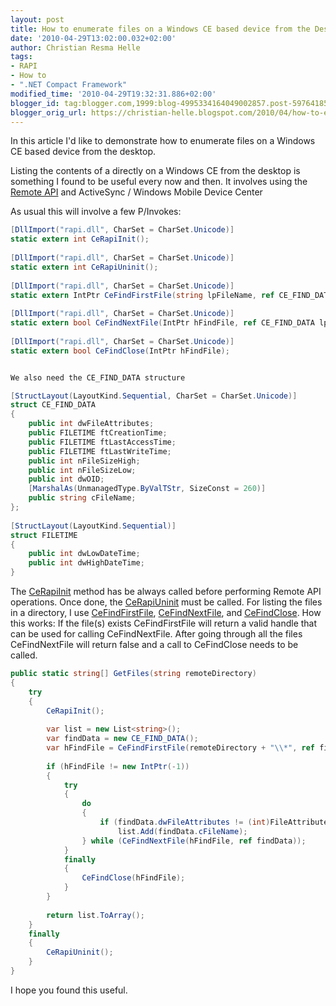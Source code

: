 ```yaml
---
layout: post
title: How to enumerate files on a Windows CE based device from the Desktop
date: '2010-04-29T13:02:00.032+02:00'
author: Christian Resma Helle
tags:
- RAPI
- How to
- ".NET Compact Framework"
modified_time: '2010-04-29T19:32:31.886+02:00'
blogger_id: tag:blogger.com,1999:blog-4995334164049002857.post-5976418551323130243
blogger_orig_url: https://christian-helle.blogspot.com/2010/04/how-to-enumerate-files-on-windows-ce.html
---
```


In this article I'd like to demonstrate how to enumerate files on a Windows CE based device from the desktop.  
  
Listing the contents of a directly on a Windows CE from the desktop is something I found to be useful every now and then. It involves using the [Remote API](http://msdn.microsoft.com/en-us/library/aa920177.aspx) and ActiveSync / Windows Mobile Device Center  
  
As usual this will involve a few P/Invokes:  

```csharp
[DllImport("rapi.dll", CharSet = CharSet.Unicode)]
static extern int CeRapiInit();
 
[DllImport("rapi.dll", CharSet = CharSet.Unicode)]
static extern int CeRapiUninit();
 
[DllImport("rapi.dll", CharSet = CharSet.Unicode)]
static extern IntPtr CeFindFirstFile(string lpFileName, ref CE_FIND_DATA lpFindFileData);
 
[DllImport("rapi.dll", CharSet = CharSet.Unicode)]
static extern bool CeFindNextFile(IntPtr hFindFile, ref CE_FIND_DATA lpFindFileData);
 
[DllImport("rapi.dll", CharSet = CharSet.Unicode)]
static extern bool CeFindClose(IntPtr hFindFile);


We also need the CE_FIND_DATA structure

[StructLayout(LayoutKind.Sequential, CharSet = CharSet.Unicode)]
struct CE_FIND_DATA
{
    public int dwFileAttributes;
    public FILETIME ftCreationTime;
    public FILETIME ftLastAccessTime;
    public FILETIME ftLastWriteTime;
    public int nFileSizeHigh;
    public int nFileSizeLow;
    public int dwOID;
    [MarshalAs(UnmanagedType.ByValTStr, SizeConst = 260)]
    public string cFileName;
};
 
[StructLayout(LayoutKind.Sequential)]
struct FILETIME
{
    public int dwLowDateTime;
    public int dwHighDateTime;
}
```

The [CeRapiInit](http://msdn.microsoft.com/en-us/library/aa922061.aspx) method has be always called before performing Remote API operations. Once done, the [CeRapiUninit](http://msdn.microsoft.com/en-us/library/aa918093.aspx) must be called. For listing the files in a directory, I use [CeFindFirstFile](http://msdn.microsoft.com/en-us/library/aa917424.aspx), [CeFindNextFile](http://msdn.microsoft.com/en-us/library/aa918923.aspx), and [CeFindClose](http://msdn.microsoft.com/en-us/library/aa917593.aspx). How this works: If the file(s) exists CeFindFirstFile will return a valid handle that can be used for calling CeFindNextFile. After going through all the files CeFindNextFile will return false and a call to CeFindClose needs to be called.  

```csharp
public static string[] GetFiles(string remoteDirectory)
{
    try
    {
        CeRapiInit();
 
        var list = new List<string>();
        var findData = new CE_FIND_DATA();
        var hFindFile = CeFindFirstFile(remoteDirectory + "\\*", ref findData);
 
        if (hFindFile != new IntPtr(-1))
        {
            try
            {
                do
                {
                    if (findData.dwFileAttributes != (int)FileAttributes.Directory)
                        list.Add(findData.cFileName);
                } while (CeFindNextFile(hFindFile, ref findData));
            }
            finally
            {
                CeFindClose(hFindFile);
            }
        }
 
        return list.ToArray();
    }
    finally
    {
        CeRapiUninit();
    }
}
```

I hope you found this useful.